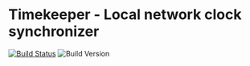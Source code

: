 # Timekeeper - Local network clock synchronizer

[![Build Status](https://travis-ci.com/ruieduardolopes/timekeeper.svg?branch=master)](https://travis-ci.com/ruieduardolopes/timekeeper)
![Build Version](https://img.shields.io/github/tag/ruieduardolopes/timekeeper.svg?label=version)


